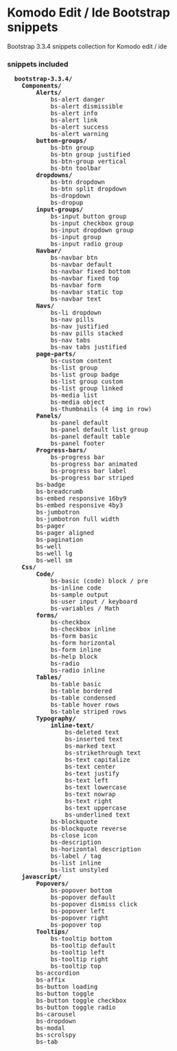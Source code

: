 Komodo Edit / Ide Bootstrap snippets
=========================

Bootstrap 3.3.4 snippets collection for Komodo edit / ide
  <h3>snippets included</h3>
  <pre>
  <b>bootstrap-3.3.4/</b>
	<b>Components/</b>
		<b>Alerts/</b>
			bs-alert danger
			bs-alert dismissible
			bs-alert info
			bs-alert link
			bs-alert success
			bs-alert warning
		<b>button-groups/</b>
			bs-btn group
			bs-btn group justified
			bs-btn-group vertical
			bs-btn toolbar
		<b>dropdowns/</b>
			bs-btn dropdown
			bs-btn split dropdown
			bs-dropdown
			bs-dropup
		<b>input-groups/</b>
			bs-input button group
			bs-input checkbox group
			bs-input dropdown group
			bs-input group
			bs-input radio group
		<b>Navbar/</b>
			bs-navbar btn
			bs-navbar default
			bs-navbar fixed bottom
			bs-navbar fixed top
			bs-navbar form
			bs-navbar static top
			bs-navbar text
		<b>Navs/</b>
			bs-li dropdown
			bs-nav pills
			bs-nav justified
			bs-nav pills stacked
			bs-nav tabs
			bs-nav tabs justified
		<b>page-parts/</b>
			bs-custom content
			bs-list group
			bs-list group badge
			bs-list group custom
			bs-list group linked
			bs-media list
			bs-media object
			bs-thumbnails (4 img in row)
		<b>Panels/</b>
			bs-panel default
			bs-panel default list group
			bs-panel default table
			bs-panel footer
		<b>Progress-bars/</b>
			bs-progress bar
			bs-progress bar animated
			bs-progress bar label
			bs-progress bar striped
		bs-badge
		bs-breadcrumb
		bs-embed responsive 16by9
		bs-embed responsive 4by3
		bs-jumbotron
		bs-jumbotron full width
		bs-pager
		bs-pager aligned
		bs-pagination
		bs-well
		bs-well lg
		bs-well sm
	<b>Css/</b>
		<b>Code/</b>
			bs-basic (code) block / pre
			bs-inline code
			bs-sample output
			bs-user input / keyboard
			bs-variables / Math
		<b>forms/</b>
			bs-checkbox
			bs-checkbox inline
			bs-form basic
			bs-form horizontal
			bs-form inline
			bs-help block
			bs-radio
			bs-radio inline
		<b>Tables/</b>
			bs-table basic
			bs-table bordered
			bs-table condensed
			bs-table hover rows
			bs-table striped rows
		<b>Typography/</b>
			<b>inline-text/</b>
				bs-deleted text
				bs-inserted text
				bs-marked text
				bs-strikethrough text
				bs-text capitalize
				bs-text center
				bs-text justify
				bs-text left
				bs-text lowercase
				bs-text nowrap
				bs-text right
				bs-text uppercase
				bs-underlined text
			bs-blockquote
			bs-blockquote reverse
			bs-close icon
			bs-description
			bs-horizontal description
			bs-label / tag
			bs-list inline
			bs-list unstyled
	<b>javascript/</b>
		<b>Popovers/</b>
			bs-popover bottom
			bs-popover default
			bs-popover dismiss click
			bs-popover left
			bs-popover right
			bs-popover top
		<b>Tooltips/</b>
			bs-tooltip bottom
			bs-tooltip default
			bs-tooltip left
			bs-tooltip right
			bs-tooltip top
		bs-accordion
		bs-affix
		bs-button loading
		bs-button toggle
		bs-button toggle checkbox
		bs-button toggle radio
		bs-carousel
		bs-dropdown
		bs-modal
		bs-scrolspy
		bs-tab
  
  </pre>

